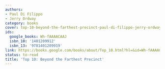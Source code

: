 ```yaml
---
authors:
- Paul Di Filippo
- Jerry Ordway
category: books
cover: top-10-beyond-the-farthest-precinct-paul-di-filippo-jerry-ordway.jpg
ids:
  google_books: Wh-fAAAACAAJ
  isbn_10: '1401209912'
  isbn_13: '9781401209919'
link: https://books.google.com/books/about/Top_10.html?hl=&id=Wh-fAAAACAAJ
status: to-read
title: 'Top 10: Beyond the Farthest Precinct'
---
```

